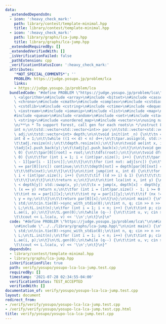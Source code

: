 ```yaml
---
data:
  _extendedDependsOn:
  - icon: ':heavy_check_mark:'
    path: library/contest/template-minimal.hpp
    title: library/contest/template-minimal.hpp
  - icon: ':heavy_check_mark:'
    path: library/graphs/lca-jump.hpp
    title: library/graphs/lca-jump.hpp
  _extendedRequiredBy: []
  _extendedVerifiedWith: []
  _isVerificationFailed: false
  _pathExtension: cpp
  _verificationStatusIcon: ':heavy_check_mark:'
  attributes:
    '*NOT_SPECIAL_COMMENTS*': ''
    PROBLEM: https://judge.yosupo.jp/problem/lca
    links:
    - https://judge.yosupo.jp/problem/lca
  bundledCode: "#define PROBLEM \"https://judge.yosupo.jp/problem/lca\"\n\n#include\
    \ <algorithm>\n#include <array>\n#include <bitset>\n#include <cassert>\n#include\
    \ <chrono>\n#include <cmath>\n#include <complex>\n#include <cstdio>\n#include\
    \ <cstdlib>\n#include <cstring>\n#include <ctime>\n#include <deque>\n#include\
    \ <iostream>\n#include <iomanip>\n#include <list>\n#include <map>\n#include <numeric>\n\
    #include <queue>\n#include <random>\n#include <set>\n#include <stack>\n#include\
    \ <string>\n#include <unordered_map>\n#include <vector>\n\nusing namespace std;\n\
    \n/**\n * To support forest, call gen for each roots\n */\nstruct LCAJump {\n\t\
    int n;\n\tstd::vector<std::vector<int>> par;\n\tstd::vector<std::vector<int>>\
    \ adj;\n\tstd::vector<int> depth;\n\n\tvoid init(int _n) {\n\t\tn = _n;\n\t\t\
    int d = 1;\n\t\twhile ((1 << d) < n) d++;\n\t\tpar.assign(d, std::vector<int>(n));\n\
    \t\tadj.resize(n);\n\t\tdepth.resize(n);\n\t}\n\n\tvoid ae(int x, int y) {\n\t\
    \tadj[x].push_back(y);\n\t\tadj[y].push_back(x);\n\t}\n\n\tvoid gen(int root =\
    \ 0) {\n\t\tpar[0][root] = root;\n\t\tdfs(root);\n\t}\n\n\tvoid dfs(int src =\
    \ 0) {\n\t\tfor (int i = 1; i < (int)par.size(); i++) {\n\t\t\tpar[i][src] = par[i\
    \ - 1][par[i - 1][src]];\n\t\t}\n\t\tfor (int nxt: adj[src]) {\n\t\t\tif (nxt\
    \ == par[0][src]) continue;\n\t\t\tdepth[nxt] = depth[par[0][nxt] = src] + 1;\n\
    \t\t\tdfs(nxt);\n\t\t}\n\t}\n\n\tint jump(int x, int d) {\n\t\tfor (int i = 0;\
    \ i < (int)par.size(); i++) {\n\t\t\tif ((d >> i) & 1) {\n\t\t\t\tx = par[i][x];\n\
    \t\t\t}\n\t\t}\n\t\treturn x;\n\t}\n\t\n\tint lca(int x, int y) {\n\t\tif (depth[x]\
    \ < depth[y]) std::swap(x, y);\n\t\tx = jump(x, depth[x] - depth[y]);\n\t\tif\
    \ (x == y) return x;\n\t\tfor (int i = (int)par.size() - 1; i >= 0; i--) {\n\t\
    \t\tint nx = par[i][x];\n\t\t\tint ny = par[i][y];\n\t\t\tif (nx != ny) x = nx,\
    \ y = ny;\n\t\t}\n\t\treturn par[0][x];\n\t}\n};\n\nint main() {\n\tusing namespace\
    \ std;\n\tcin.tie(0)->sync_with_stdio(0);\n\tint n, q; cin >> n >> q;\n\tLCAJump\
    \ L;\n\tL.init(n);\n\tfor (int i = 1; i < n; i++) {\n\t\tint p; cin >> p;\n\t\t\
    L.ae(i, p);\n\t}\n\tL.gen(0);\n\twhile (q--) {\n\t\tint u, v; cin >> u >> v;\n\
    \t\tcout << L.lca(u, v) << '\\n';\n\t}\n}\n"
  code: "#define PROBLEM \"https://judge.yosupo.jp/problem/lca\"\n\n#include \"../../library/contest/template-minimal.hpp\"\
    \n#include \"../../library/graphs/lca-jump.hpp\"\n\nint main() {\n\tusing namespace\
    \ std;\n\tcin.tie(0)->sync_with_stdio(0);\n\tint n, q; cin >> n >> q;\n\tLCAJump\
    \ L;\n\tL.init(n);\n\tfor (int i = 1; i < n; i++) {\n\t\tint p; cin >> p;\n\t\t\
    L.ae(i, p);\n\t}\n\tL.gen(0);\n\twhile (q--) {\n\t\tint u, v; cin >> u >> v;\n\
    \t\tcout << L.lca(u, v) << '\\n';\n\t}\n}"
  dependsOn:
  - library/contest/template-minimal.hpp
  - library/graphs/lca-jump.hpp
  isVerificationFile: true
  path: verify/yosupo/yosupo-lca-lca-jump.test.cpp
  requiredBy: []
  timestamp: '2021-07-28 02:34:55-04:00'
  verificationStatus: TEST_ACCEPTED
  verifiedWith: []
documentation_of: verify/yosupo/yosupo-lca-lca-jump.test.cpp
layout: document
redirect_from:
- /verify/verify/yosupo/yosupo-lca-lca-jump.test.cpp
- /verify/verify/yosupo/yosupo-lca-lca-jump.test.cpp.html
title: verify/yosupo/yosupo-lca-lca-jump.test.cpp
---
```

